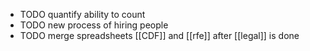 - TODO quantify ability to count
- TODO new process of hiring people
- TODO merge spreadsheets [[CDF]] and [[rfe]] after [[legal]] is done